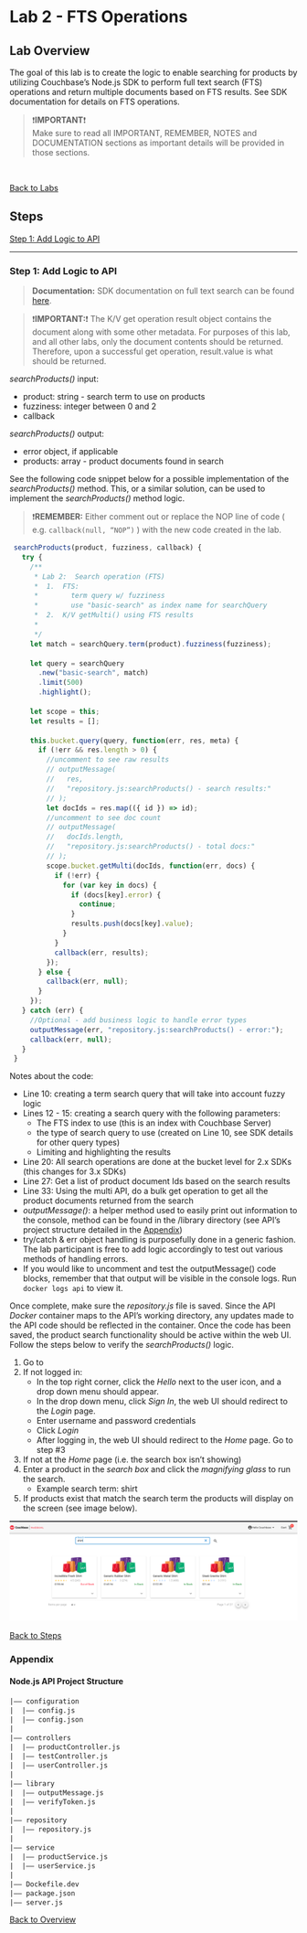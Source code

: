 # Lab 2 - FTS Operations

## Lab Overview

The goal of this lab is to create the logic to enable searching for products by utilizing Couchbase’s Node.js SDK to perform full text search (FTS) operations and return multiple documents based on FTS results.   See SDK documentation for details on FTS operations.

>:exclamation:**IMPORTANT**:exclamation:<br> Make sure to read all IMPORTANT, REMEMBER, NOTES and DOCUMENTATION sections as important details will be provided in those sections.

<br>

[Back to Labs](./labs.md)<br> 

## Steps

[Step 1: Add Logic to API](#step-1-add-logic-to-api)<br> 

***

### Step 1: Add Logic to API

>**Documentation:**  SDK documentation on full text search can be found [here](https://docs.couchbase.com/nodejs-sdk/2.6/full-text-searching-with-sdk.html).

>:exclamation:**IMPORTANT:**:exclamation: The K/V get operation result object contains the document along with some other metadata.  For purposes of this lab, and all other labs, only the document contents should be returned.  Therefore, upon a successful get operation, result.value is what should be returned.

*searchProducts()* input:
- product:  string - search term to use on products
- fuzziness:  integer between 0 and 2
- callback

*searchProducts()* output:
- error object, if applicable
- products:  array - product documents found in search

See the following code snippet below for a possible implementation of the *searchProducts()* method.  This, or a similar solution, can be used to implement the *searchProducts()* method logic.  

>:exclamation:**REMEMBER:**  Either comment out or replace the NOP line of code ( e.g. ```callback(null, “NOP”)``` ) with the new code created in the lab.

```javascript
 searchProducts(product, fuzziness, callback) {
   try {
     /**
      * Lab 2:  Search operation (FTS)
      *  1.  FTS:
      *        term query w/ fuzziness
      *        use "basic-search" as index name for searchQuery
      *  2.  K/V getMulti() using FTS results
      *
      */     
     let match = searchQuery.term(product).fuzziness(fuzziness);
 
     let query = searchQuery
       .new("basic-search", match)
       .limit(500)
       .highlight();
 
     let scope = this;
     let results = [];
 
     this.bucket.query(query, function(err, res, meta) {
       if (!err && res.length > 0) {
         //uncomment to see raw results
         // outputMessage(
         //   res,
         //   "repository.js:searchProducts() - search results:"
         // );
         let docIds = res.map(({ id }) => id);
         //uncomment to see doc count
         // outputMessage(
         //   docIds.length,
         //   "repository.js:searchProducts() - total docs:"
         // );
         scope.bucket.getMulti(docIds, function(err, docs) {
           if (!err) {
             for (var key in docs) {
               if (docs[key].error) {
                 continue;
               }
               results.push(docs[key].value);
             }
           }
           callback(err, results);
         });
       } else {
         callback(err, null);
       }
     });
   } catch (err) {
     //Optional - add business logic to handle error types
     outputMessage(err, "repository.js:searchProducts() - error:");
     callback(err, null);
   }
 }
```

Notes about the code:
- Line 10:  creating a term search query that will take into account fuzzy logic
- Lines 12 - 15:  creating a search query with the following parameters:
    + The FTS index to use (this is an index with Couchbase Server)
    + the type of search query to use (created on Line 10, see SDK details for other query types)
    + Limiting and highlighting the results
- Line 20:  All search operations are done at the bucket level for 2.x SDKs (this changes for 3.x SDKs)
- Line 27:  Get a list of product document Ids based on the search results
- Line 33:  Using the multi API, do a bulk get operation to get all the product documents returned from the search
- *outputMessage()*:  a helper method used to easily print out information to the console, method can be found in the /library directory (see API’s project structure detailed in the [Appendix](#nodejs-api-project-structure))
- try/catch & err object handling is purposefully done in a generic fashion.  The lab participant is free to add logic accordingly to test out various methods of handling errors.
- If you would like to uncomment and test the outputMessage() code blocks, remember that that output will be visible in the console logs.  Run ```docker logs api``` to view it.

Once complete, make sure the *repository.js* file is saved.  Since the API *Docker* container maps to the API’s working directory, any updates made to the API code should be reflected in the container.  Once the code has been saved, the product search functionality should be active within the web UI.   Follow the steps below to verify the *searchProducts()* logic.

1. Go to
2. If not logged in:
    - In the top right corner, click the *Hello* next to the user icon, and a drop down menu should appear.
    - In the drop down menu, click *Sign In*, the web UI should redirect to the *Login* page.
    - Enter username and password credentials
    - Click *Login*
    - After logging in, the web UI should redirect to the *Home* page.  Go to step #3
3. If not at the *Home* page (i.e. the search box isn’t showing)
4. Enter a product in the *search box* and click the *magnifying glass* to run the search.
    - Example search term: shirt
5. If products exist that match the search term the products will display on the screen (see image below).

![Successful search results](./images/searchResults.png)

[Back to Steps](#steps)<br> 

### Appendix
#### Node.js API Project Structure

```
|—— configuration
|  |—— config.js
|  |—— config.json
|
|—— controllers
|  |—— productController.js
|  |—— testController.js
|  |—— userController.js
|
|—— library
|  |—— outputMessage.js
|  |—— verifyToken.js
|
|—— repository
|  |—— repository.js
|
|—— service
|  |—— productService.js
|  |—— userService.js
|
|—— Dockefile.dev
|—— package.json
|—— server.js
```

[Back to Overview](#lab-overview)<br> 
